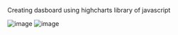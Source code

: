 
Creating dasboard using highcharts library of javascript

![image](https://github.com/user-attachments/assets/9c50287e-e58b-4173-82bf-54707b615d16)
![image](https://github.com/user-attachments/assets/91c71ceb-8dda-44c1-b863-c8475fdd6638)


